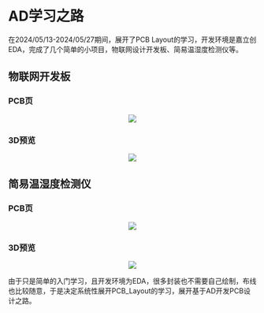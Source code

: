 # AD学习之路
在2024/05/13-2024/05/27期间，展开了PCB Layout的学习，开发环境是嘉立创EDA，完成了几个简单的小项目，物联网设计开发板、简易温湿度检测仪等。

## 物联网开发板
### PCB页
<div align=center>
<img src="https://github.com/Fu0804/Learn_PCB_Layout/assets/151499353/32a07a5e-c7d9-4083-9527-75d637c0344c">
</div>

### 3D预览
<div align=center>
<img src="https://github.com/Fu0804/Learn_PCB_Layout/assets/151499353/5957a10d-47c4-415d-88f5-d1822e0a3167">
</div>

## 简易温湿度检测仪
### PCB页
<div align=center>
<img src="https://github.com/Fu0804/Learn_PCB_Layout/assets/151499353/e5d14486-e5cc-4816-972a-155b7111fdbc">
</div>

### 3D预览
<div align=center>
<img src="https://github.com/Fu0804/Learn_PCB_Layout/assets/151499353/0a212971-ed41-44f2-a8ee-7fca67d470ac">
</div>

由于只是简单的入门学习，且开发环境为EDA，很多封装也不需要自己绘制，布线也比较随意，于是决定系统性展开PCB_Layout的学习，展开基于AD开发PCB设计之路。
